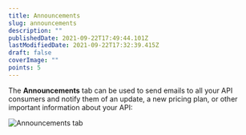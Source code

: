 ```yaml
---
title: Announcements
slug: announcements
description: ""
publishedDate: 2021-09-22T17:49:44.101Z
lastModifiedDate: 2021-09-22T17:32:39.415Z
draft: false
coverImage: ""
points: 5
---
```


The **Announcements** tab can be used to send emails to all your API consumers and notify them of an update, a new pricing plan, or other important information about your API:

![Announcements tab](https://raw.githubusercontent.com/RapidAPI/DevRel-Stack-Data/improve/module-source/learn/courses/learn-rapidapi-hub-provider/images/image20.png "Announcements tab")
